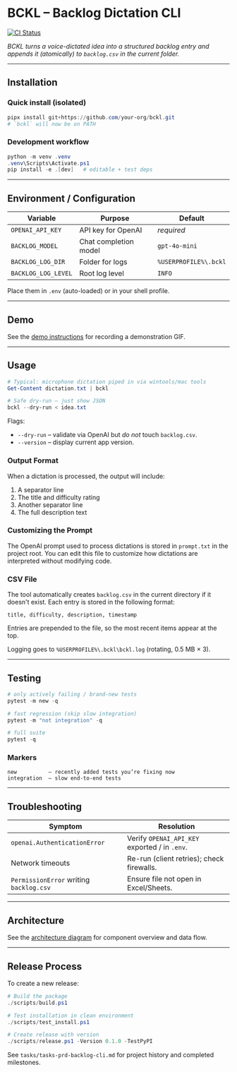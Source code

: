 # BCKL – Backlog Dictation CLI

[![CI Status](https://github.com/theplaylabs/Backlog_tool_1/actions/workflows/ci.yml/badge.svg)](https://github.com/theplaylabs/Backlog_tool_1/actions/workflows/ci.yml)

_BCKL turns a voice-dictated idea into a structured backlog entry and
appends it (atomically) to `backlog.csv` in the current folder._

---

## Installation

### Quick install (isolated)
```powershell
pipx install git+https://github.com/your-org/bckl.git
# `bckl` will now be on PATH
```

### Development workflow
```powershell
python -m venv .venv
.venv\Scripts\Activate.ps1
pip install -e .[dev]   # editable + test deps
```

---

## Environment / Configuration
| Variable | Purpose | Default |
|----------|---------|---------|
| `OPENAI_API_KEY` | API key for OpenAI | _required_ |
| `BACKLOG_MODEL`  | Chat completion model | `gpt-4o-mini` |
| `BACKLOG_LOG_DIR`| Folder for logs | `%USERPROFILE%\.bckl` |
| `BACKLOG_LOG_LEVEL` | Root log level | `INFO` |

Place them in `.env` (auto-loaded) or in your shell profile.

---

## Demo

See the [demo instructions](docs/demo.md) for recording a demonstration GIF.

---

## Usage
```powershell
# Typical: microphone dictation piped in via wintools/mac tools
Get-Content dictation.txt | bckl

# Safe dry-run – just show JSON
bckl --dry-run < idea.txt
```

Flags:
* `--dry-run` – validate via OpenAI but _do not_ touch `backlog.csv`.
* `--version` – display current app version.

### Output Format

When a dictation is processed, the output will include:
1. A separator line
2. The title and difficulty rating
3. Another separator line
4. The full description text

### Customizing the Prompt

The OpenAI prompt used to process dictations is stored in `prompt.txt` in the project root. You can edit this file to customize how dictations are interpreted without modifying code.

### CSV File

The tool automatically creates `backlog.csv` in the current directory if it doesn't exist. Each entry is stored in the following format:

```
title, difficulty, description, timestamp
```

Entries are prepended to the file, so the most recent items appear at the top.

Logging goes to `%USERPROFILE%\.bckl\bckl.log` (rotating, 0.5 MB × 3).

---

## Testing
```powershell
# only actively failing / brand-new tests
pytest -m new -q

# fast regression (skip slow integration)
pytest -m "not integration" -q

# full suite
pytest -q
```

### Markers
```
new          – recently added tests you’re fixing now
integration  – slow end-to-end tests
```

---

## Troubleshooting
| Symptom | Resolution |
|---------|------------|
| `openai.AuthenticationError` | Verify `OPENAI_API_KEY` exported / in `.env`. |
| Network timeouts | Re-run (client retries); check firewalls. |
| `PermissionError` writing `backlog.csv` | Ensure file not open in Excel/Sheets. |

---

## Architecture

See the [architecture diagram](docs/architecture.md) for component overview and data flow.

---

## Release Process

To create a new release:

```powershell
# Build the package
./scripts/build.ps1

# Test installation in clean environment
./scripts/test_install.ps1

# Create release with version
./scripts/release.ps1 -Version 0.1.0 -TestPyPI
```

See `tasks/tasks-prd-backlog-cli.md` for project history and completed milestones.
